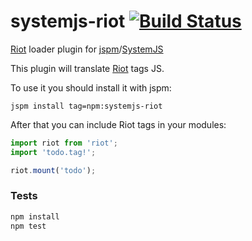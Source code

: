 # systemjs-riot [![Build Status](https://travis-ci.org/amenadiel/systemjs-riot.svg)](https://travis-ci.org/amenadiel/systemjs-riot)

[Riot](http://riotjs.com/) loader plugin for [jspm](https://jspm.io)/[SystemJS](https://github.com/systemjs/systemjs)


This plugin will translate [Riot](http://riotjs.com/) tags JS.

To use it you should install it with jspm:

```
jspm install tag=npm:systemjs-riot
```

After that you can include Riot tags in your modules:

```js
import riot from 'riot';
import 'todo.tag!';

riot.mount('todo');

```

### Tests

```bash
npm install
npm test
```
